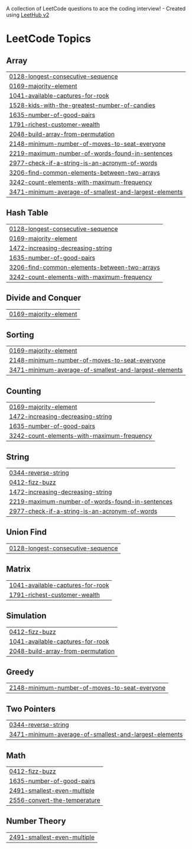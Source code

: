 A collection of LeetCode questions to ace the coding interview! - Created using [LeetHub v2](https://github.com/arunbhardwaj/LeetHub-2.0)
<!---LeetCode Topics Start-->
# LeetCode Topics
## Array
|  |
| ------- |
| [0128-longest-consecutive-sequence](https://github.com/Tewodros-Tilahun-01/leetcode/tree/master/0128-longest-consecutive-sequence) |
| [0169-majority-element](https://github.com/Tewodros-Tilahun-01/leetcode/tree/master/0169-majority-element) |
| [1041-available-captures-for-rook](https://github.com/Tewodros-Tilahun-01/leetcode/tree/master/1041-available-captures-for-rook) |
| [1528-kids-with-the-greatest-number-of-candies](https://github.com/Tewodros-Tilahun-01/leetcode/tree/master/1528-kids-with-the-greatest-number-of-candies) |
| [1635-number-of-good-pairs](https://github.com/Tewodros-Tilahun-01/leetcode/tree/master/1635-number-of-good-pairs) |
| [1791-richest-customer-wealth](https://github.com/Tewodros-Tilahun-01/leetcode/tree/master/1791-richest-customer-wealth) |
| [2048-build-array-from-permutation](https://github.com/Tewodros-Tilahun-01/leetcode/tree/master/2048-build-array-from-permutation) |
| [2148-minimum-number-of-moves-to-seat-everyone](https://github.com/Tewodros-Tilahun-01/leetcode/tree/master/2148-minimum-number-of-moves-to-seat-everyone) |
| [2219-maximum-number-of-words-found-in-sentences](https://github.com/Tewodros-Tilahun-01/leetcode/tree/master/2219-maximum-number-of-words-found-in-sentences) |
| [2977-check-if-a-string-is-an-acronym-of-words](https://github.com/Tewodros-Tilahun-01/leetcode/tree/master/2977-check-if-a-string-is-an-acronym-of-words) |
| [3206-find-common-elements-between-two-arrays](https://github.com/Tewodros-Tilahun-01/leetcode/tree/master/3206-find-common-elements-between-two-arrays) |
| [3242-count-elements-with-maximum-frequency](https://github.com/Tewodros-Tilahun-01/leetcode/tree/master/3242-count-elements-with-maximum-frequency) |
| [3471-minimum-average-of-smallest-and-largest-elements](https://github.com/Tewodros-Tilahun-01/leetcode/tree/master/3471-minimum-average-of-smallest-and-largest-elements) |
## Hash Table
|  |
| ------- |
| [0128-longest-consecutive-sequence](https://github.com/Tewodros-Tilahun-01/leetcode/tree/master/0128-longest-consecutive-sequence) |
| [0169-majority-element](https://github.com/Tewodros-Tilahun-01/leetcode/tree/master/0169-majority-element) |
| [1472-increasing-decreasing-string](https://github.com/Tewodros-Tilahun-01/leetcode/tree/master/1472-increasing-decreasing-string) |
| [1635-number-of-good-pairs](https://github.com/Tewodros-Tilahun-01/leetcode/tree/master/1635-number-of-good-pairs) |
| [3206-find-common-elements-between-two-arrays](https://github.com/Tewodros-Tilahun-01/leetcode/tree/master/3206-find-common-elements-between-two-arrays) |
| [3242-count-elements-with-maximum-frequency](https://github.com/Tewodros-Tilahun-01/leetcode/tree/master/3242-count-elements-with-maximum-frequency) |
## Divide and Conquer
|  |
| ------- |
| [0169-majority-element](https://github.com/Tewodros-Tilahun-01/leetcode/tree/master/0169-majority-element) |
## Sorting
|  |
| ------- |
| [0169-majority-element](https://github.com/Tewodros-Tilahun-01/leetcode/tree/master/0169-majority-element) |
| [2148-minimum-number-of-moves-to-seat-everyone](https://github.com/Tewodros-Tilahun-01/leetcode/tree/master/2148-minimum-number-of-moves-to-seat-everyone) |
| [3471-minimum-average-of-smallest-and-largest-elements](https://github.com/Tewodros-Tilahun-01/leetcode/tree/master/3471-minimum-average-of-smallest-and-largest-elements) |
## Counting
|  |
| ------- |
| [0169-majority-element](https://github.com/Tewodros-Tilahun-01/leetcode/tree/master/0169-majority-element) |
| [1472-increasing-decreasing-string](https://github.com/Tewodros-Tilahun-01/leetcode/tree/master/1472-increasing-decreasing-string) |
| [1635-number-of-good-pairs](https://github.com/Tewodros-Tilahun-01/leetcode/tree/master/1635-number-of-good-pairs) |
| [3242-count-elements-with-maximum-frequency](https://github.com/Tewodros-Tilahun-01/leetcode/tree/master/3242-count-elements-with-maximum-frequency) |
## String
|  |
| ------- |
| [0344-reverse-string](https://github.com/Tewodros-Tilahun-01/leetcode/tree/master/0344-reverse-string) |
| [0412-fizz-buzz](https://github.com/Tewodros-Tilahun-01/leetcode/tree/master/0412-fizz-buzz) |
| [1472-increasing-decreasing-string](https://github.com/Tewodros-Tilahun-01/leetcode/tree/master/1472-increasing-decreasing-string) |
| [2219-maximum-number-of-words-found-in-sentences](https://github.com/Tewodros-Tilahun-01/leetcode/tree/master/2219-maximum-number-of-words-found-in-sentences) |
| [2977-check-if-a-string-is-an-acronym-of-words](https://github.com/Tewodros-Tilahun-01/leetcode/tree/master/2977-check-if-a-string-is-an-acronym-of-words) |
## Union Find
|  |
| ------- |
| [0128-longest-consecutive-sequence](https://github.com/Tewodros-Tilahun-01/leetcode/tree/master/0128-longest-consecutive-sequence) |
## Matrix
|  |
| ------- |
| [1041-available-captures-for-rook](https://github.com/Tewodros-Tilahun-01/leetcode/tree/master/1041-available-captures-for-rook) |
| [1791-richest-customer-wealth](https://github.com/Tewodros-Tilahun-01/leetcode/tree/master/1791-richest-customer-wealth) |
## Simulation
|  |
| ------- |
| [0412-fizz-buzz](https://github.com/Tewodros-Tilahun-01/leetcode/tree/master/0412-fizz-buzz) |
| [1041-available-captures-for-rook](https://github.com/Tewodros-Tilahun-01/leetcode/tree/master/1041-available-captures-for-rook) |
| [2048-build-array-from-permutation](https://github.com/Tewodros-Tilahun-01/leetcode/tree/master/2048-build-array-from-permutation) |
## Greedy
|  |
| ------- |
| [2148-minimum-number-of-moves-to-seat-everyone](https://github.com/Tewodros-Tilahun-01/leetcode/tree/master/2148-minimum-number-of-moves-to-seat-everyone) |
## Two Pointers
|  |
| ------- |
| [0344-reverse-string](https://github.com/Tewodros-Tilahun-01/leetcode/tree/master/0344-reverse-string) |
| [3471-minimum-average-of-smallest-and-largest-elements](https://github.com/Tewodros-Tilahun-01/leetcode/tree/master/3471-minimum-average-of-smallest-and-largest-elements) |
## Math
|  |
| ------- |
| [0412-fizz-buzz](https://github.com/Tewodros-Tilahun-01/leetcode/tree/master/0412-fizz-buzz) |
| [1635-number-of-good-pairs](https://github.com/Tewodros-Tilahun-01/leetcode/tree/master/1635-number-of-good-pairs) |
| [2491-smallest-even-multiple](https://github.com/Tewodros-Tilahun-01/leetcode/tree/master/2491-smallest-even-multiple) |
| [2556-convert-the-temperature](https://github.com/Tewodros-Tilahun-01/leetcode/tree/master/2556-convert-the-temperature) |
## Number Theory
|  |
| ------- |
| [2491-smallest-even-multiple](https://github.com/Tewodros-Tilahun-01/leetcode/tree/master/2491-smallest-even-multiple) |
<!---LeetCode Topics End-->